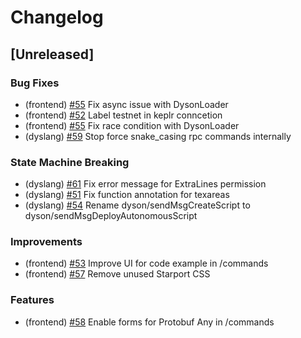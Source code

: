 <!--
Guiding Principles:

Changelogs are for humans, not machines.
There should be an entry for every single version.
The same types of changes should be grouped.
Versions and sections should be linkable.
The latest version comes first.
The release date of each version is displayed.
Mention whether you follow Semantic Versioning.

Usage:

Change log entries are to be added to the Unreleased section under the
appropriate stanza (see below). Each entry should ideally include a tag and
the Github issue reference in the following format:

* (<tag>) \#<issue-number> message

    The issue numbers will later be link-ified during the release process so you do
    not have to worry about including a link manually, but you can if you wish.

    Types of changes (Stanzas):

    "Features" for new features.
    "Improvements" for changes in existing functionality.
    "Deprecated" for soon-to-be removed features.
    "Bug Fixes" for any bug fixes.
    "Client Breaking" for breaking Protobuf, gRPC and REST routes used by end-users.
    "CLI Breaking" for breaking CLI commands.
    "API Breaking" for breaking exported APIs used by developers building on SDK.
    "State Machine Breaking" for any changes that result in a different AppState given same genesisState and txList.
    Ref: https://keepachangelog.com/en/1.0.0/
    -->

# Changelog

## [Unreleased]

### Bug Fixes

* (frontend) [#55](https://gitlab.com/dysonproject/dyson/-/issues/55) Fix async issue with DysonLoader
* (frontend) [#52](https://gitlab.com/dysonproject/dyson/-/issues/52) Label testnet in keplr conncetion
* (frontend) [#55](https://gitlab.com/dysonproject/dyson/-/issues/55) Fix race condition with DysonLoader
* (dyslang) [#59](https://gitlab.com/dysonproject/dyson/-/issues/59) Stop force snake_casing rpc commands internally

### State Machine Breaking
* (dyslang) [#61](https://gitlab.com/dysonproject/dyson/-/issues/61) Fix error message for ExtraLines permission
* (dyslang) [#51](https://gitlab.com/dysonproject/dyson/-/issues/51) Fix function annotation for texareas
* (dyslang) [#54](https://gitlab.com/dysonproject/dyson/-/issues/54) Rename dyson/sendMsgCreateScript to dyson/sendMsgDeployAutonomousScript

### Improvements

* (frontend) [#53](https://gitlab.com/dysonproject/dyson/-/issues/53) Improve UI for code example in /commands
* (frontend) [#57](https://gitlab.com/dysonproject/dyson/-/issues/57) Remove unused Starport CSS

### Features
* (frontend) [#58](https://gitlab.com/dysonproject/dyson/-/issues/58) Enable forms for Protobuf Any in /commands

